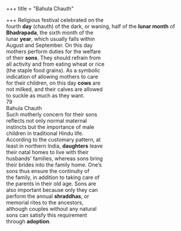 +++
title = "Bahula Chauth"

+++
Religious festival celebrated on the  
fourth **day** (chauth) of the dark, or waning, half of the **lunar month** of  
**Bhadrapada**, the sixth month of the  
lunar **year**, which usually falls within  
August and September. On this day  
mothers perform duties for the welfare  
of their **sons**. They should refrain from  
all activity and from eating wheat or rice  
(the staple food grains). As a symbolic  
indication of allowing mothers to care  
for their children, on this day **cows** are  
not milked, and their calves are allowed  
to suckle as much as they want.  
79  
Bahula Chauth  
Such motherly concern for their sons  
reflects not only normal maternal  
instincts but the importance of male  
children in traditional Hindu life.  
According to the customary pattern, at  
least in northern India, **daughters** leave  
their natal homes to live with their  
husbands’ families, whereas sons bring  
their brides into the family home. One’s  
sons thus ensure the continuity of  
the family, in addition to taking care of  
the parents in their old age. Sons are  
also important because only they can  
perform the annual **shraddhas**, or  
memorial rites to the ancestors,  
although couples without any natural  
sons can satisfy this requirement  
through **adoption**.